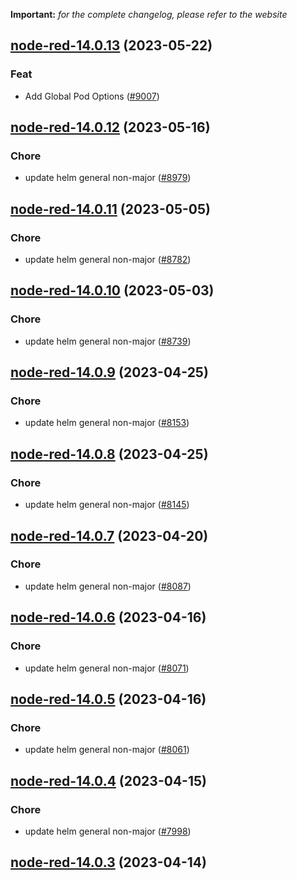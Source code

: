 **Important:**
*for the complete changelog, please refer to the website*




## [node-red-14.0.13](https://github.com/truecharts/charts/compare/node-red-14.0.12...node-red-14.0.13) (2023-05-22)

### Feat

- Add Global Pod Options ([#9007](https://github.com/truecharts/charts/issues/9007))
  
  


## [node-red-14.0.12](https://github.com/truecharts/charts/compare/node-red-14.0.11...node-red-14.0.12) (2023-05-16)

### Chore

- update helm general non-major ([#8979](https://github.com/truecharts/charts/issues/8979))
  
  


## [node-red-14.0.11](https://github.com/truecharts/charts/compare/node-red-14.0.10...node-red-14.0.11) (2023-05-05)

### Chore

- update helm general non-major ([#8782](https://github.com/truecharts/charts/issues/8782))
  
  


## [node-red-14.0.10](https://github.com/truecharts/charts/compare/node-red-14.0.9...node-red-14.0.10) (2023-05-03)

### Chore

- update helm general non-major ([#8739](https://github.com/truecharts/charts/issues/8739))
  
  


## [node-red-14.0.9](https://github.com/truecharts/charts/compare/node-red-14.0.8...node-red-14.0.9) (2023-04-25)

### Chore

- update helm general non-major ([#8153](https://github.com/truecharts/charts/issues/8153))
  
  


## [node-red-14.0.8](https://github.com/truecharts/charts/compare/node-red-14.0.7...node-red-14.0.8) (2023-04-25)

### Chore

- update helm general non-major ([#8145](https://github.com/truecharts/charts/issues/8145))
  
  


## [node-red-14.0.7](https://github.com/truecharts/charts/compare/node-red-14.0.6...node-red-14.0.7) (2023-04-20)

### Chore

- update helm general non-major ([#8087](https://github.com/truecharts/charts/issues/8087))
  
  


## [node-red-14.0.6](https://github.com/truecharts/charts/compare/node-red-14.0.5...node-red-14.0.6) (2023-04-16)

### Chore

- update helm general non-major ([#8071](https://github.com/truecharts/charts/issues/8071))
  
  


## [node-red-14.0.5](https://github.com/truecharts/charts/compare/node-red-14.0.4...node-red-14.0.5) (2023-04-16)

### Chore

- update helm general non-major ([#8061](https://github.com/truecharts/charts/issues/8061))
  
  


## [node-red-14.0.4](https://github.com/truecharts/charts/compare/node-red-14.0.3...node-red-14.0.4) (2023-04-15)

### Chore

- update helm general non-major ([#7998](https://github.com/truecharts/charts/issues/7998))
  
  


## [node-red-14.0.3](https://github.com/truecharts/charts/compare/node-red-14.0.2...node-red-14.0.3) (2023-04-14)


